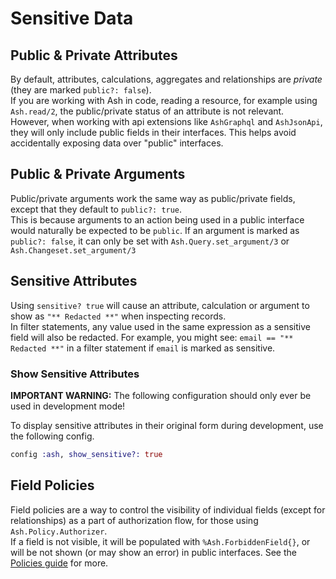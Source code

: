 # Sensitive Data

## Public & Private Attributes

By default, attributes, calculations, aggregates and relationships are _private_ (they are marked `public?: false`).  
If you are working with Ash in code, reading a resource, for example using `Ash.read/2`, the public/private status of an attribute is not relevant.  
However, when working with api extensions like `AshGraphql` and `AshJsonApi`, they will only include public fields in their interfaces. This helps avoid accidentally exposing data over "public" interfaces.

## Public & Private Arguments

Public/private arguments work the same way as public/private fields, except that they default to `public?: true`.  
This is because arguments to an action being used in a public interface would naturally be expected to be `public`. If an argument is marked as `public?: false`, it can only be set with `Ash.Query.set_argument/3` or `Ash.Changeset.set_argument/3`

## Sensitive Attributes

Using `sensitive? true` will cause an attribute, calculation or argument to show as `"** Redacted **"` when inspecting records.  
In filter statements, any value used in the same expression as a sensitive field will also be redacted. For example, you might see: `email == "** Redacted **"` in a filter statement if `email` is marked as sensitive.

### Show Sensitive Attributes

**IMPORTANT WARNING:** The following configuration should only ever be used in development mode!

To display sensitive attributes in their original form during development, use the following config.

```elixir
config :ash, show_sensitive?: true
```

## Field Policies

Field policies are a way to control the visibility of individual fields (except for relationships) as a part of authorization flow, for those using `Ash.Policy.Authorizer`.  
If a field is not visible, it will be populated with `%Ash.ForbiddenField{}`, or will be not shown (or may show an error) in public interfaces. See the [Policies guide](documentation/topics/security/policies.md#field-policies) for more.
